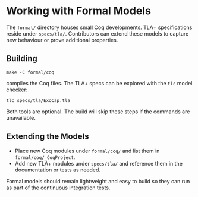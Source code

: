 # Working with Formal Models

The `formal/` directory houses small Coq developments. TLA+
specifications reside under `specs/tla/`. Contributors can extend these
models to capture new behaviour or prove additional properties.

## Building

```
make -C formal/coq
```

compiles the Coq files. The TLA+ specs can be explored with the
`tlc` model checker:

```
tlc specs/tla/ExoCap.tla
```

Both tools are optional. The build will skip these steps if the
commands are unavailable.

## Extending the Models

- Place new Coq modules under `formal/coq/` and list them in
  `formal/coq/_CoqProject`.
- Add new TLA+ modules under `specs/tla/` and reference them in
  the documentation or tests as needed.

Formal models should remain lightweight and easy to build so they can
run as part of the continuous integration tests.
